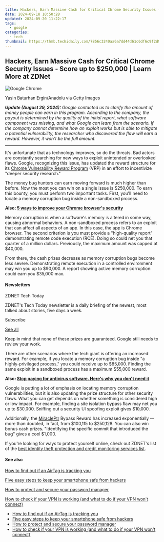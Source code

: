 ```yaml
---
title: Hackers, Earn Massive Cash for Critical Chrome Security Issues - Score up to $250,000 | Learn More at ZDNet
date: 2024-09-18 10:50:28
updated: 2024-09-20 11:22:17
tags:
  - google
categories:
  - tech
thumbnail: https://thmb.techidaily.com/7856c3240aa6a7dd44d61c6df6c9f2d9b2627d7725655cf83d25b65d4fdc8fb4.png
---
```


## Hackers, Earn Massive Cash for Critical Chrome Security Issues - Score up to $250,000 | Learn More at ZDNet

![Google Chrome](https://www.zdnet.com/a/img/resize/95a440f929e98f132304cc97d483a4214fbec4be/2024/08/28/81d2745c-9d51-44e4-8d4e-9bf925b5eb79/gettyimages-1884464740.jpg?auto=webp&width=1280)

Yasin Baturhan Ergin/Anadolu via Getty Images

_**Update (August 29, 2024):** Google contacted us to clarify the amount of money people can earn in this program. According to the company, the payout is determined by the quality of the initial report, what software component was missing, and what Google can learn from the scenario. If the company cannot determine how an exploit works but is able to mitigate a potential vulnerability, the researcher who discovered the flaw will earn a reward. However, it won't be the full amount._

---

It's unfortunate that as technology improves, so do the threats. Bad actors are constantly searching for new ways to exploit unintended or overlooked flaws. Google, recognizing this issue, has updated the reward structure for its [Chrome Vulnerability Reward Program](https://bughunters.google.com/about/rules/chrome-friends/5745167867576320/chrome-vulnerability-reward-program-rules#link={) (VRP) in an effort to incentivize "deeper security research."

The money bug hunters can earn moving forward is much higher than before. Now the most you can win on a single issue is $250,000\. To earn this bounty, you must perform two important tasks. First, you'll need to locate a memory corruption bug inside a non-sandboxed process. 

**Also: [5 ways to improve your Chrome browser's security](https://www.zdnet.com/article/5-ways-to-improve-your-chrome-browsers-security-and-why-you-should/)**

Memory corruption is when a software's memory is altered in some way, causing abnormal behaviors. A non-sandboxed process refers to an exploit that can affect all aspects of an app. In this case, the app is Chrome browser. The second criterion is you must provide a "high-quality report" demonstrating remote code execution (RCE). Doing so could net you that quarter of a million dollars. Previously, the maximum amount was capped at $40,000.

From there, the cash prizes decrease as memory corruption bugs become less severe. Demonstrating remote execution in a controlled environment may win you up to $90,000\. A report showing active memory corruption could earn you $35,000 max. 

#### Newsletters

ZDNET Tech Today

ZDNET's Tech Today newsletter is a daily briefing of the newest, most talked about stories, five days a week.

 Subscribe

[See all](https://www.zdnet.com/newsletters/)

Keep in mind that none of these prizes are guaranteed. Google still needs to review your work. 

There are other scenarios where the tech giant is offering an increased reward. For example, if you locate a memory corruption bug inside "a highly-privileged process," you could receive up to $85,000\. Finding the same exploit in a sandboxed process has a maximum $55,000 reward.

**Also: [Stop paying for antivirus software. Here's why you don't need it](https://www.zdnet.com/article/stop-paying-for-antivirus-software-heres-why-you-dont-need-it/)**

Google is putting a lot of emphasis on locating memory corruption vulnerabilities, but it is also updating the prize structure for other security flaws. What you can get depends on whether something is considered high or low impact. For example, finding a site isolation bypass flaw may net you up to $30,000\. Sniffing out a security UI spoofing exploit gives $10,000.

Additionally, the [MiraclePtr](https://security.googleblog.com/2022/09/use-after-freedom-miracleptr.html) Bypass Reward has increased exponentially -- more than doubled, in fact, from $100,115 to $250,128\. You can also win bonus cash prizes. "Identifying the specific commit that introduced the bug" gives a cool $1,000.

If you're looking for ways to protect yourself online, check out ZDNET's list of the [best identity theft protection and credit monitoring services list](https://www.zdnet.com/article/best-identity-theft-protection-and-credit-monitoring-service/).

#### See also

[How to find out if an AirTag is tracking you](https://www.zdnet.com/article/how-to-find-out-if-an-airtag-is-tracking-you/ "How to find out if an AirTag is tracking you")

[Five easy steps to keep your smartphone safe from hackers](https://www.zdnet.com/article/five-easy-steps-to-keep-your-smartphone-safe-from-hackers/ "Five easy steps to keep your smartphone safe from hackers")

[How to protect and secure your password manager](https://www.zdnet.com/article/how-to-protect-and-secure-your-password-manager/ "How to protect and secure your password manager")

[How to check if your VPN is working (and what to do if your VPN won't connect)](https://www.zdnet.com/article/how-to-check-if-your-vpn-is-working-and-what-to-do-if-your-vpn-wont-connect/ "How to check if your VPN is working (and what to do if your VPN won't connect)")

* [How to find out if an AirTag is tracking you](https://www.zdnet.com/article/how-to-find-out-if-an-airtag-is-tracking-you/ "How to find out if an AirTag is tracking you")
* [Five easy steps to keep your smartphone safe from hackers](https://www.zdnet.com/article/five-easy-steps-to-keep-your-smartphone-safe-from-hackers/ "Five easy steps to keep your smartphone safe from hackers")
* [How to protect and secure your password manager](https://www.zdnet.com/article/how-to-protect-and-secure-your-password-manager/ "How to protect and secure your password manager")
* [How to check if your VPN is working (and what to do if your VPN won't connect)](https://www.zdnet.com/article/how-to-check-if-your-vpn-is-working-and-what-to-do-if-your-vpn-wont-connect/ "How to check if your VPN is working (and what to do if your VPN won't connect)")

<ins class="adsbygoogle"
     style="display:block"
     data-ad-format="autorelaxed"
     data-ad-client="ca-pub-7571918770474297"
     data-ad-slot="1223367746"></ins>



<ins class="adsbygoogle"
     style="display:block"
     data-ad-client="ca-pub-7571918770474297"
     data-ad-slot="8358498916"
     data-ad-format="auto"
     data-full-width-responsive="true"></ins>
